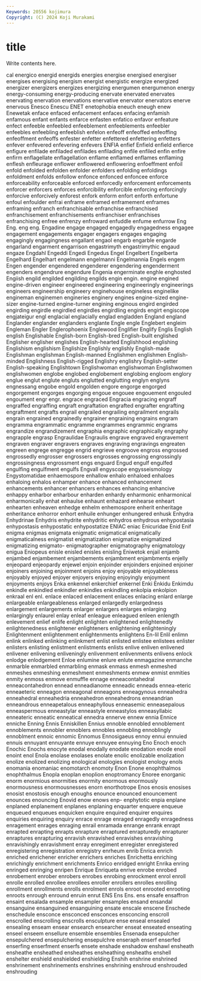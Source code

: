 ```yaml
---
Keywords: 20556 kojimura
Copyright: (C) 2024 Koji Murakami
---
```


# title

Write contents here.



cal
energico energid energids energies energise energised energiser energises energising energism
energist energistic energize energized energizer energizers energizes energizing energumen energumenon
energy energy-consuming energy-producing enervate enervated enervates enervating enervation enervations enervative
enervator enervators enerve enervous Enesco Enescu ENET enetophobia eneuch eneugh
enew Enewetak enface enfaced enfacement enfaces enfacing enfamish enfamous enfant
enfants enfarce enfasten enfatico enfavor enfeature enfect enfeeble enfeebled enfeeblement
enfeeblements enfeebler enfeebles enfeebling enfeeblish enfelon enfeoff enfeoffed enfeoffing enfeoffment
enfeoffs enfester enfetter enfettered enfettering enfetters enfever enfevered enfevering enfevers
ENFIA enfief Enfield enfield enfierce enfigure enfilade enfiladed enfilades enfilading
enfile enfiled enfin enfire enfirm enflagellate enflagellation enflame enflamed enflames
enflaming enflesh enfleurage enflower enflowered enflowering enfoeffment enfoil enfold enfolded
enfolden enfolder enfolders enfolding enfoldings enfoldment enfolds enfollow enfonce enfonced
enfoncee enforce enforceability enforceable enforced enforcedly enforcement enforcements enforcer enforcers
enforces enforcibility enforcible enforcing enforcingly enforcive enforcively enforest enfork enform
enfort enforth enfortune enfoul enfoulder enfrai enframe enframed enframement enframes
enframing enfranch enfranchisable enfranchise enfranchised enfranchisement enfranchisements enfranchiser enfranchises enfranchising
enfree enfrenzy enfroward enfuddle enfume enfurrow Eng Eng. eng eng.
Engadine engage engaged engagedly engagedness engagee engagement engagements engager engagers
engages engaging engagingly engagingness engallant engaol engarb engarble engarde engarland
engarment engarrison engastrimyth engastrimythic engaud engaze Engdahl Engeddi Engedi Engedus
Engel Engelbert Engelberta Engelhard Engelhart engelmann engelmanni Engelmannia Engels engem
Engen engender engendered engenderer engendering engenderment engenders engendrure engendure Engenia
engerminate enghle enghosted Engiish engild engilded engilding engilds engin engin.
engine engined engine-driven engineer engineered engineering engineeringly engineerings engineers engineership
engineery enginehouse engineless enginelike engineman enginemen engineries enginery engines engine-sized
engine-sizer engine-turned engine-turner engining enginous engird engirded engirding engirdle engirdled
engirdles engirdling engirds engirt engiscope engjateigur engl englacial englacially englad
engladden England england Englander englander englanders englante Engle engle Englebert
engleim Engleman Engler Englerophoenix Englewood Englifier Englify Englis English english
Englishable English-born English-bred English-built englished Englisher englisher englishes English-hearted Englishhood
englishing Englishism englishism Englishize Englishly englishly English-made Englishman englishman English-manned
Englishmen englishmen English-minded Englishness English-rigged Englishry englishry English-setter English-speaking Englishtown
Englishwoman englishwoman Englishwomen englishwomen englobe englobed englobement englobing engloom englory
englue englut englute engluts englutted englutting englyn englyns engnessang engobe
engold engolden engore engorge engorged engorgement engorges engorging engoue engouee
engouement engouled engoument engr engr. engrace engraced Engracia engracing engraff
engraffed engraffing engraft engraftation engrafted engrafter engrafting engraftment engrafts engrail
engrailed engrailing engrailment engrails engrain engrained engrainedly engrainer engraining engrains
engram engramma engrammatic engramme engrammes engrammic engrams engrandize engrandizement engraphia
engraphic engraphically engraphy engrapple engrasp Engraulidae Engraulis engrave engraved engravement
engraven engraver engravers engraves engraving engravings engreaten engreen engrege engregge
engrid engrieve engroove engross engrossed engrossedly engrosser engrossers engrosses engrossing
engrossingly engrossingness engrossment engs enguard Engud engulf engulfed engulfing engulfment
engulfs Engvall engyscope engysseismology Engystomatidae enhaemospore enhallow enhalo enhaloed enhaloes
enhaloing enhalos enhamper enhance enhanced enhancement enhancements enhancer enhancers enhances
enhancing enhancive enhappy enharbor enharbour enharden enhardy enharmonic enharmonical enharmonically
enhat enhaulse enhaunt enhazard enhearse enheart enhearten enheaven enhedge enhelm
enhemospore enherit enheritage enheritance enhorror enhort enhuile enhunger enhungered enhusk
Enhydra Enhydrinae Enhydris enhydrite enhydritic enhydros enhydrous enhypostasia enhypostasis enhypostatic
enhypostatize ENIAC eniac Enicuridae Enid Enif enigma enigmas enigmata enigmatic
enigmatical enigmatically enigmaticalness enigmatist enigmatization enigmatize enigmatized enigmatizing enigmato- enigmatographer
enigmatography enigmatology enigua Eniopeus enisle enisled enisles enisling Eniwetok enjail
enjamb enjambed enjambement enjambements enjambment enjambments enjelly enjeopard enjeopardy enjewel
enjoin enjoinder enjoinders enjoined enjoiner enjoiners enjoining enjoinment enjoins enjoy
enjoyable enjoyableness enjoyably enjoyed enjoyer enjoyers enjoying enjoyingly enjoyment enjoyments
enjoys Enka enkennel enkerchief enkernel Enki Enkidu Enkimdu enkindle enkindled
enkindler enkindles enkindling enkolpia enkolpion enkraal enl enl. enlace enlaced
enlacement enlaces enlacing enlard enlarge enlargeable enlargeableness enlarged enlargedly enlargedness
enlargement enlargements enlarger enlargers enlarges enlarging enlargingly enlaurel enlay enleaf
enleague enleagued enleen enlength enlevement enlief enlife enlight enlighten enlightened
enlightenedly enlightenedness enlightener enlighteners enlightening enlighteningly Enlightenment enlightenment enlightenments enlightens
En-lil Enlil enlimn enlink enlinked enlinking enlinkment enlist enlisted enlistee
enlistees enlister enlisters enlisting enlistment enlistments enlists enlive enliven enlivened
enlivener enlivening enliveningly enlivenment enlivenments enlivens enlock enlodge enlodgement Enloe
enlumine enlure enlute enmagazine enmanche enmarble enmarbled enmarbling enmask enmass
enmesh enmeshed enmeshes enmeshing enmeshment enmeshments enmew enmist enmities enmity
enmoss enmove enmuffle ennage enneacontahedral enneacontahedron ennead enneadianome enneadic enneads
ennea-eteric enneaeteric enneagon enneagonal enneagons enneagynous enneahedra enneahedral enneahedria enneahedron
enneahedrons enneandrian enneandrous enneapetalous enneaphyllous enneasemic enneasepalous enneaspermous enneastylar enneastyle
enneastylos enneasyllabic enneateric enneatic enneatical ennedra ennerve ennew ennia Ennice
enniche Enning Ennis Enniskillen Ennius ennoble ennobled ennoblement ennoblements ennobler
ennoblers ennobles ennobling ennoblingly ennoblment ennoic ennomic Ennomus Ennosigaeus ennoy
ennui ennuied ennuis ennuyant ennuyante ennuye ennuyee ennuying Eno Enoch
enoch Enochic Enochs enocyte enodal enodally enodate enodation enode enoil
enoint enol Enola enolase enolases enolate enolic enolizable enolization enolize
enolized enolizing enological enologies enologist enology enols enomania enomaniac enomotarch
enomoty Enon Enone enophthalmos enophthalmus Enopla enoplan enoplion enoptromancy Enoree
enorganic enorm enormious enormities enormity enormous enormously enormousness enormousnesses enorn
enorthotrope Enos enosis enosises enosist enostosis enough enoughs enounce enounced
enouncement enounces enouncing Enovid enow enows enp- enphytotic enpia enplane
enplaned enplanement enplanes enplaning enquarter enquere enqueue enqueued enqueues enquicken
enquire enquired enquirer enquires enquiries enquiring enquiry enrace enrage enraged
enragedly enragedness enragement enrages enraging enrail enramada enrange enrank enrapt
enrapted enrapting enrapts enrapture enraptured enrapturedly enrapturer enraptures enrapturing enravish
enravished enravishes enravishing enravishingly enravishment enray enregiment enregister enregistered enregistering
enregistration enregistry enrheum enrib Enrica enrich enriched enrichener enricher enrichers
enriches Enrichetta enriching enrichingly enrichment enrichments Enrico enridged enright Enrika
enring enringed enringing enripen Enrique Enriqueta enrive enrobe enrobed enrobement
enrober enrobers enrobes enrobing enrockment enrol enroll enrolle enrolled enrollee
enrollees enroller enrollers enrolles enrolling enrollment enrollments enrolls enrolment enrols
enroot enrooted enrooting enroots enrough enround enruin enrut ENS Ens
Ens. ens ensafe ensaffron ensaint ensalada ensample ensampler ensamples ensand
ensandal ensanguine ensanguined ensanguining ensate enscale enscene Enschede enschedule ensconce
ensconced ensconces ensconcing enscroll enscrolled enscrolling enscrolls ensculpture ense enseal
ensealed ensealing enseam ensear ensearch ensearcher enseat enseated enseating enseel
enseem ensellure ensemble ensembles Ensenada ensepulcher ensepulchered ensepulchering ensepulchre enseraph
enserf enserfed enserfing enserfment enserfs ensete enshade enshadow enshawl ensheath
ensheathe ensheathed ensheathes ensheathing ensheaths enshell enshelter enshield enshielded enshielding
Enshih enshrine enshrined enshrinement enshrinements enshrines enshrining enshroud enshrouded enshrouding
